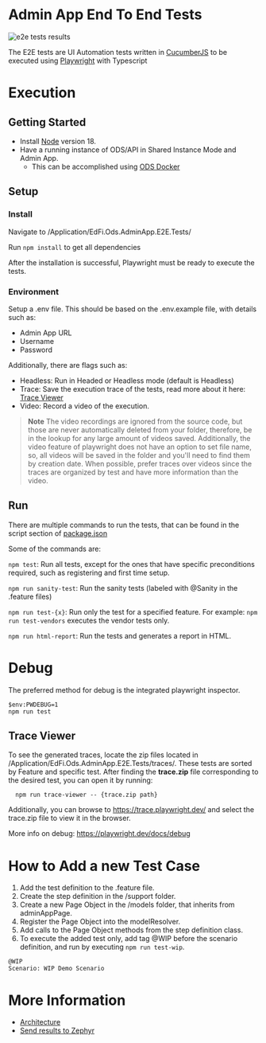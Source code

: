 # Admin App End To End Tests

![e2e tests results](https://github.com/Ed-Fi-Alliance-OSS/Ed-Fi-ODS-AdminApp/actions/workflows/e2e.yml/badge.svg)

The E2E tests are UI Automation tests written in [CucumberJS](https://cucumber.io/) to be executed using [Playwright](https://playwright.dev/) with Typescript

# Execution

## Getting Started

- Install [Node](https://nodejs.org/en/download/) version 18.
- Have a running instance of ODS/API in Shared Instance Mode and Admin App.
    - This can be accomplished using [ODS Docker](https://github.com/Ed-Fi-Alliance-OSS/Ed-Fi-ODS-Docker)

## Setup

### Install

Navigate to /Application/EdFi.Ods.AdminApp.E2E.Tests/

Run `npm install` to get all dependencies

After the installation is successful, Playwright must be ready to execute the tests.

### Environment

Setup a .env file. This should be based on the .env.example file, with details such as:

- Admin App URL
- Username
- Password

Additionally, there are flags  such as:
- Headless: Run in Headed or Headless mode (default is Headless)
- Trace: Save the execution trace of the tests, read more about it here: [Trace Viewer](https://playwright.dev/docs/trace-viewer)
- Video: Record a video of the execution.

> **Note**
> The video recordings are ignored from the source code, but those are never automatically deleted from your folder, therefore, be in the lookup for any large amount of videos saved.
> Additionally, the video feature of playwright does not have an option to set file name, so, all videos will be saved in the folder and you'll need to find them by creation date.
> When possible, prefer traces over videos since the traces are organized by test and have more information than the video.


## Run

There are multiple commands to run the tests, that can be found in the script section of [package.json](package.json)

Some of the commands are:

`npm test`: Run all tests, except for the ones that have specific preconditions required, such as registering and first time setup.

`npm run sanity-test`: Run the sanity tests (labeled with @Sanity in the .feature files)

`npm run test-{x}`: Run only the test for a specified feature. For example: `npm run test-vendors` executes the vendor tests only.

`npm run html-report`: Run the tests and generates a report in HTML.

# Debug

The preferred method for debug is the integrated playwright inspector.

```
$env:PWDEBUG=1
npm run test
```

## Trace Viewer

To see the generated traces, locate the zip files located in /Application/EdFi.Ods.AdminApp.E2E.Tests/traces/. These tests are sorted by Feature and specific test. After finding the **trace.zip** file corresponding to the desired test, you can open it by running:

```
  npm run trace-viewer -- {trace.zip path}
```

Additionally, you can browse to https://trace.playwright.dev/ and select the trace.zip file to view it in the browser.

More info on debug: https://playwright.dev/docs/debug

# How to Add a new Test Case

1. Add the test definition to the .feature file.
2. Create the step definition in the /support folder.
3. Create a new Page Object in the /models folder, that inherits from adminAppPage.
4. Register the Page Object into the modelResolver.
5. Add calls to the Page Object methods from the step definition class.
6. To execute the added test only, add tag @WIP before the scenario definition, and run by executing `npm run test-wip`.

```
@WIP
Scenario: WIP Demo Scenario
```

# More Information

- [Architecture](./ARCHITECTURE.md)
- [Send results to Zephyr](./reports/reports.md)
